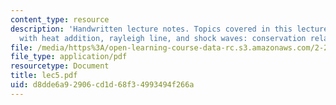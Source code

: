 ```yaml
---
content_type: resource
description: 'Handwritten lecture notes. Topics covered in this lecture include flow
  with heat addition, rayleigh line, and shock waves: conservation relations.'
file: /media/https%3A/open-learning-course-data-rc.s3.amazonaws.com/2-26-compressible-fluid-dynamics-spring-2004/d8dde6a92906cd1d68f34993494f266a_lec5.pdf
file_type: application/pdf
resourcetype: Document
title: lec5.pdf
uid: d8dde6a9-2906-cd1d-68f3-4993494f266a
---
```

